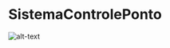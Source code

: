 # SistemaControlePonto

![alt-text]((https://lucid.app/lucidspark/0d00ee50-93a6-4fdb-bdd4-648602d7d7f1/edit?invitationId=inv_5fc0ffd0-ffcb-4209-930a-397cbefe09c4))
